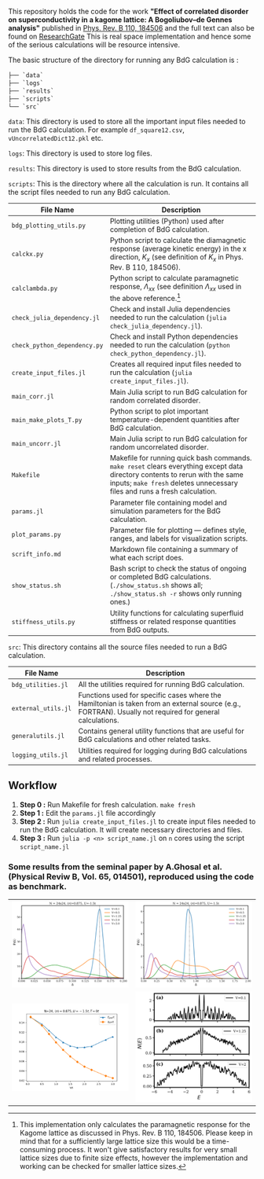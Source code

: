 This repository holds the code for the work **"Effect of correlated disorder on superconductivity in a kagome lattice: A Bogoliubov–de Gennes analysis"** published in [Phys. Rev. B 110, 184506](https://doi.org/10.1103/PhysRevB.110.184506) and the full text can also be found on [ResearchGate](https://www.researchgate.net/publication/385637326_Effect_of_correlated_disorder_on_superconductivity_in_a_kagome_lattice_A_Bogoliubov-de_Gennes_analysis)
This is real space implementation and hence some of the serious calculations will be resource intensive. 

The basic structure of the directory for running any BdG calculation is : 
```
├── `data`
├── `logs`
├── `results`
├── `scripts`
└── `src`
```

`data`: This directory is used to store all the important input files needed to run the BdG calculation. For example `df_square12.csv`, `vUncorrelatedDict12.pkl` etc.

`logs`: This directory is used to store log files.

`results`: This directory is used to store results from the BdG calculation.

`scripts`: This is the directory where all the calculation is run. It contains all the script files needed to run any BdG calculation. 



| File Name | Description |
|------------|--------------|
| `bdg_plotting_utils.py` | Plotting utilities (Python) used after completion of BdG calculation. |
| `calckx.py` | Python script to calculate the diamagnetic response (average kinetic energy) in the x direction, $K_x$ (see definition of $K_x$ in Phys. Rev. B 110, 184506). |
| `calclambda.py` | Python script to calculate paramagnetic response, $\Lambda_{xx}$ (see definition $\Lambda_{xx}$ used in the above reference.[^1] |
| `check_julia_dependency.jl` | Check and install Julia dependencies needed to run the calculation (`julia check_julia_dependency.jl`). |
| `check_python_dependency.py` | Check and install Python dependencies needed to run the calculation (`python check_python_dependency.jl`). |
| `create_input_files.jl` | Creates all required input files needed to run the calculation (`julia create_input_files.jl`). |
| `main_corr.jl` | Main Julia script to run BdG calculation for random correlated disorder. |
| `main_make_plots_T.py` | Python script to plot important temperature-dependent quantities after BdG calculation. |
| `main_uncorr.jl` | Main Julia script to run BdG calculation for random uncorrelated disorder. |
| `Makefile` | Makefile for running quick bash commands. `make reset` clears everything except data directory contents to rerun with the same inputs; `make fresh` deletes unnecessary files and runs a fresh calculation. |
| `params.jl` | Parameter file containing model and simulation parameters for the BdG calculation. |
| `plot_params.py` | Parameter file for plotting — defines style, ranges, and labels for visualization scripts. |
| `scrift_info.md` | Markdown file containing a summary of what each script does. |
| `show_status.sh` | Bash script to check the status of ongoing or completed BdG calculations. (`./show_status.sh` shows all; `./show_status.sh -r` shows only running ones.) |
| `stiffness_utils.py` | Utility functions for calculating superfluid stiffness or related response quantities from BdG outputs. |


[^1]: This implementation only calculates the paramagnetic response for the Kagome lattice as discussed in Phys. Rev. B 110, 184506. Please keep in mind that for a sufficiently large lattice size this would be a time-consuming process. It won't give satisfactory results for very small lattice sizes due to finite size effects, however the implementation and working can be checked for smaller lattice sizes.

`src`: This directory contains all the source files needed to run a BdG calculation.


| File Name | Description |
|------------|--------------|
| `bdg_utilities.jl` | All the utilities required for running BdG calculation. |
| `external_utils.jl` | Functions used for specific cases where the Hamiltonian is taken from an external source (e.g., FORTRAN). Usually not required for general calculations. |
| `generalutils.jl` | Contains general utility functions that are useful for BdG calculations and other related tasks. |
| `logging_utils.jl` | Utilities required for logging during BdG calculations and related processes. |


## Workflow 
1. **Step 0 :** Run Makefile for fresh calculation. `make fresh`
2. **Step 1 :** Edit the `params.jl` file accordingly 
3. **Step 2 :** Run `julia create_input_files.jl` to create input files needed to run the BdG calculation. It will create necessary directories and files.
4. **Step 3 :** Run `julia -p <n> script_name.jl` on `n` cores using the script `script_name.jl`

### Some results from the seminal paper by A.Ghosal et al. (Physical Reviw B, Vol. 65, 014501), reproduced using the code as benchmark.

<table>
  <tr>
    <td><img src="assets/pairing_amplitude.png" alt="Pairing Amplitude Distribution" width="400"></td>
    <td><img src="assets/avg_n.png" alt="Local Electron Density Distribution" width="400"></td>
  </tr>
  <tr>
    <td><img src="assets/egap_deltagap.png" alt="Quasiparticle and Order Parameter Gap" width="400"></td>
    <td><img src="assets/DOS_V.png" alt="Density of States" width="400"></td>
  </tr>
</table>
